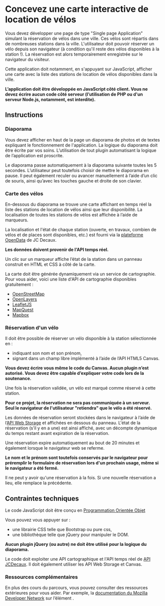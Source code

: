 # Concevez une carte interactive de location de vélos

Vous devez développer une page de type "Single page Application" simulant la réservation de vélos dans une ville. Ces vélos sont répartis dans de nombreuses stations dans la ville. L'utilisateur doit pouvoir réserver un vélo depuis son navigateur (à condition qu'il reste des vélos disponibles à la station !). La réservation est alors temporairement enregistrée sur le navigateur du visiteur.

Cette application doit notamment, en s'appuyant sur JavaScript, afficher une carte avec la liste des stations de location de vélos disponibles dans la ville. 

**L’application doit être développée en JavaScript côté client. Vous ne devez écrire aucun code côté serveur (l’utilisation de PHP ou d'un serveur Node.js, notamment, est interdite).**

## Instructions

### Diaporama

Vous devez afficher en haut de la page un diaporama de photos et de textes expliquant le fonctionnement de l'application. La logique du diaporama doit être écrite par vos soins. L’utilisation de tout plugin automatisant la logique de l’application est proscrite.

Le diaporama passe automatiquement à la diaporama suivante toutes les 5 secondes. L’utilisateur peut toutefois choisir de mettre le diaporama en pause. Il peut également reculer ou avancer manuellement à l’aide d’un clic de souris, ainsi qu’avec les touches gauche et droite de son clavier.

### Carte des vélos

En-­dessous du diaporama se trouve une carte affichant en temps réel la liste des stations de location de vélos ainsi que leur disponibilité.  La localisation de toutes les stations de vélos est affichée à l’aide de marqueurs.

La localisation et l'état de chaque station (ouverte, en travaux, combien de vélos et de places sont disponibles, etc.) est fourni via la [plateforme OpenData](https://developer.jcdecaux.com/) de JC Decaux.

**Les données doivent provenir de l'API temps réel.**

Un clic sur un marqueur affiche l’état de la station dans un panneau construit en HTML et CSS à côté de la carte. 

La carte doit être générée dynamiquement via un service de cartographie. Pour vous aider, voici une liste d'API de cartographie disponibles gratuitement :

- [OpenStreetMap](https://wiki.openstreetmap.org/wiki/Overpass_API)
- [OpenLayers](https://openlayers.org/)
- [LeafletJS](https://leafletjs.com/)
- [MapQuest](https://developer.mapquest.com/)
- [Mapbox](https://www.mapbox.com/documentation/)

### Réservation d'un vélo

Il doit être possible de réserver un vélo disponible à la station sélectionnée en :

- indiquant son nom et son prénom,
- signant dans un champ libre implémenté à l’aide de l’API HTML5 Canvas.

**Vous devez écrire vous même le code du Canvas. Aucun plugin n’est autorisé. Vous devez être capable d’expliquer votre code lors de la soutenance.**

Une fois la réservation validée,  un vélo est marqué comme réservé à cette station.

**Pour ce projet, la réservation ne sera pas communiquée à un serveur. Seul le navigateur de l'utilisateur "retiendra" que le vélo a été réservé.**

Les données de réservation seront stockées dans le navigateur à l’aide de l’[API Web Storage](https://developer.mozilla.org/fr/docs/Web/API/Web_Storage_API) et affichées en dessous du panneau. L'état de la réservation (s’il y en a une) est ainsi affiché, avec un décompte dynamique du temps restant avant expiration de la réservation.

Une réservation expire automatiquement au bout de 20 minutes et également lorsque le navigateur web se referme.

**Le nom et le prénom sont toutefois conservés par le navigateur pour préremplir le formulaire de réservation lors d'un prochain usage, même si le navigateur a été fermé.**

Il ne peut y avoir qu'une réservation à la fois. Si une nouvelle réservation a lieu, elle remplace la précédente.

## Contraintes techniques

Le code JavaScript doit être conçu en [Programmation Orientée Objet](https://developer.mozilla.org/fr/docs/Web/JavaScript/Introduction_%C3%A0_JavaScript_orient%C3%A9_objet)

Vous pouvez vous appuyer sur :

- une librairie CSS telle que Bootstrap ou pure css,
- une bibliothèque telle que jQuery pour manipuler le DOM.

**Aucun plugin jQuery (ou autre) ne doit être utilisé pour la logique du diaporama.**

Le code doit exploiter une API cartographique et l'API temps réel de [API JCDecaux](https://developer.jcdecaux.com/). Il doit également utiliser les API Web Storage et Canvas.

### Ressources complémentaires

En plus des cours du parcours, vous pouvez consulter des ressources extérieures pour vous aider. Par exemple, la [documentation du Mozilla Developer Network](https://developer.mozilla.org/fr/docs/Web/HTML/Canvas) sur l’élément [<canvas>](https://developer.mozilla.org/fr/docs/Web/HTML/Element/canvas).

